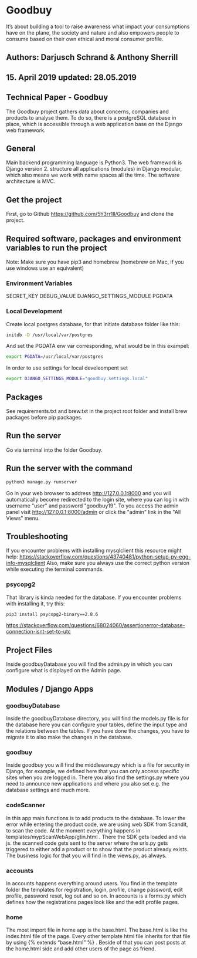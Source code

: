 # Goodbuy

It’s about building a tool to raise awareness what impact your consumptions have on the plane, the society and nature and also empowers people to consume based on their own ethical and moral consumer profile.

## Authors: Darjusch Schrand & Anthony Sherrill

## 15. April 2019 updated: 28.05.2019

## Technical Paper - Goodbuy

The Goodbuy project gathers data about concerns, companies and products to analyse them. To do so, there is a postgreSQL database in place, which is accessible through a web application base on the Django web framework.

## General

Main backend programming language is Python3. The web framework is Django version 2. structure all applications (modules) in Django modular, which also means we work with name spaces all the time. The software architecture is MVC.

## Get the project

First, go to Github <https://github.com/5h3rr1ll/Goodbuy> and clone the project.

## Required software, packages and environment variables to run the project

Note: Make sure you have pip3 and homebrew (homebrew on Mac, if you use windows use an equivalent)

### Environment Variables

SECRET_KEY
DEBUG_VALUE
DJANGO_SETTINGS_MODULE
PGDATA

### Local Development

Create local postgres database, for that initiate database folder like this:

```bash
initdb -D /usr/local/var/postgres
```

And set the PGDATA env var corresponding, what would be in this exampel:

```bash
export PGDATA=/usr/local/var/postgres
```

In order to use settings for local develeompent set

```bash
export DJANGO_SETTINGS_MODULE="goodbuy.settings.local"
```

## Packages

See requirements.txt and brew.txt in the project root folder and install brew packages before pip packages.

## Run the server

Go via terminal into the folder Goodbuy.

## Run the server with the command

```bash
python3 manage.py runserver
````

Go in your web browser to address <http://127.0.0.1:8000> and you will automatically become redirected to the login site, where you can log in with username "user" and password "goodbuy19". To you access the admin panel visit <http://127.0.0.1:8000/admin> or click the "admin" link in the "All Views" menu.

## Troubleshooting

If you encounter problems with installing mysqlclient this resource might help: <https://stackoverflow.com/questions/43740481/python-setup-py-egg-info-mysqlclient>
Also, make sure you always use the correct python version while executing the terminal commands.

### psycopg2

That library is kinda needed for the database. If you encounter problems with installing it, try this:

```bash
pip3 install psycopg2-binary==2.8.6
```

<https://stackoverflow.com/questions/68024060/assertionerror-database-connection-isnt-set-to-utc>

## Project Files

Inside goodbuyDatabase you will find the admin.py in which you can configure what is displayed on the Admin page.

## Modules / Django Apps

### goodbuyDatabase

Inside the goodbuyDatabase directory, you will find the models.py file is for the database here you can configure your tables, define the input type and the relations between the tables. If you have done the changes, you have to migrate it to also make the changes in the database.

### goodbuy

Inside goodbuy you will find the middleware.py which is a file for security in Django, for example, we defined here that you can only access specific sites when you are logged in. There you also find the settings.py where you need to announce new applications and where you also set e.g. the database settings and much more.

### codeScanner

In this app main functions is to add products to the database. To lower the error while entering the product code, we are using web SDK from Scandit, to scan the code. At the moment everything happens in templates/mypScanWebApp/gtin.html . There the SDK gets loaded and via js. the scanned code gets sent to the server where the urls.py gets triggered to either add a product or to show that the product already exists. The business logic for that you will find in the views.py, as always.

### accounts

In accounts happens everything around users. You find in the template folder the templates for registration, login, profile, change password, edit profile, password reset, log out and so on. In accounts is a forms.py which defines how the registrations pages look like and the edit profile pages.

### home

The most import file in home app is the base.html. The base.html is like the index.html file of the page. Every other template html file inherits for that file by using {% extends “base.html” %} . Beside of that you can post posts at the home.html side and add other users of the page as friend.
